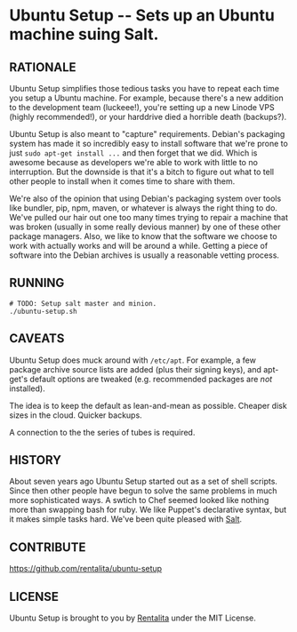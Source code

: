 Ubuntu Setup -- Sets up an Ubuntu machine suing Salt.
===

## RATIONALE

Ubuntu Setup simplifies those tedious tasks you have to repeat each
time you setup a Ubuntu machine. For example, because there's a new
addition to the development team (luckeee!), you're setting up a new
Linode VPS (highly recommended!), or your harddrive died a horrible
death (backups?).

Ubuntu Setup is also meant to "capture" requirements. Debian's
packaging system has made it so incredibly easy to install software
that we're prone to just `sudo apt-get install ...` and then forget
that we did. Which is awesome because as developers we're able to work
with little to no interruption. But the downside is that it's a bitch
to figure out what to tell other people to install when it comes time
to share with them.

We're also of the opinion that using Debian's packaging system over
tools like bundler, pip, npm, maven, or whatever is always the right
thing to do. We've pulled our hair out one too many times trying to
repair a machine that was broken (usually in some really devious
manner) by one of these other package managers. Also, we like to know
that the software we choose to work with actually works and will be
around a while. Getting a piece of software into the Debian archives
is usually a reasonable vetting process.

## RUNNING

    # TODO: Setup salt master and minion.
    ./ubuntu-setup.sh

## CAVEATS

Ubuntu Setup does muck around with `/etc/apt`. For example, a few
package archive source lists are added (plus their signing keys), and
apt-get's default options are tweaked (e.g. recommended packages are
*not* installed).

The idea is to keep the default as lean-and-mean as possible. Cheaper
disk sizes in the cloud. Quicker backups.

A connection to the the series of tubes is required.

## HISTORY

About seven years ago Ubuntu Setup started out as a set of shell
scripts. Since then other people have begun to solve the same problems
in much more sophisticated ways. A swtich to Chef seemed looked like
nothing more than swapping bash for ruby. We like Puppet's declarative
syntax, but it makes simple tasks hard. We've been quite pleased with
[Salt](http://saltstack.org/).

## CONTRIBUTE

https://github.com/rentalita/ubuntu-setup

## LICENSE

Ubuntu Setup is brought to you by [Rentalita](http://rentalita.com/)
under the MIT License.
